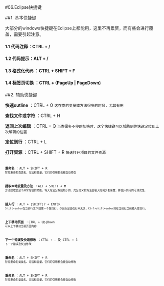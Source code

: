 #06.Eclipse快捷键

##1. 基本快捷键

 大部分的windows快捷键在Eclipse上都能用，这里不再累赘，而有些会进行覆盖，需要引起注意。
 
#### 1.1 代码注释：CTRL + /
 
#### 1.2 代码提示：ALT + /
 
#### 1.3 格式化代码 ：CTRL + SHIFT + F 
 
#### 1.4 标签页切换 ：CTRL + (PageUp | PageDown)

##2. 辅助快捷键

 **快速outline**  ：CTRL + O  <code>这在类的变量或方法很多的时候，尤其有用</code>
 
 **查找文件或字符** ：CTRL + H
 
 **返回上次编辑** ：CTRL + Q <code>当类很多不停的切换时，这个快捷键可以帮助到你快速定位到上次编辑的位置</code>
 
 **定位到行** ：CTRL + L
 
 **打开资源** ：CTRL + SHIFT + R  <code>快速打开项目的文件资源<code>

 **重命名** ：ALT + SHIFT + R  <code>智能重命名类类名、方法和变量，它们的引用都会被自动修改</code>
 
 **提取本地变量及方法** ：ALT + SHIFT + M  <code>方法提取也是个非常方便的功能。将大方法分解成较小的、充分定义的方法会极大的减少复杂度，并提升代码的可测试性。</code>
 
 **插入行** ：ALT + (SHIFT)? + ENTER  <code>Shift+enter在当前行之下创建一个空白行，与光标是否在行末无关。Ctrl+shift+enter则在当前行之前插入空白行。</code>
 
 **上下移动页面** ：CTRL + Up|Down  <code>可以上下移动当前页面内容</code>
 
 **下一个错误及快速修改** ：CTRL + . 及 CTRL + 1  <code>下一个错误及快速修改</code>
 
 **重命名** ：ALT + SHIFT + R  <code>智能重命名类类名、方法和变量，它们的引用都会被自动修改</code>
 
 **重命名** ：ALT + SHIFT + R  <code>智能重命名类类名、方法和变量，它们的引用都会被自动修改</code>

